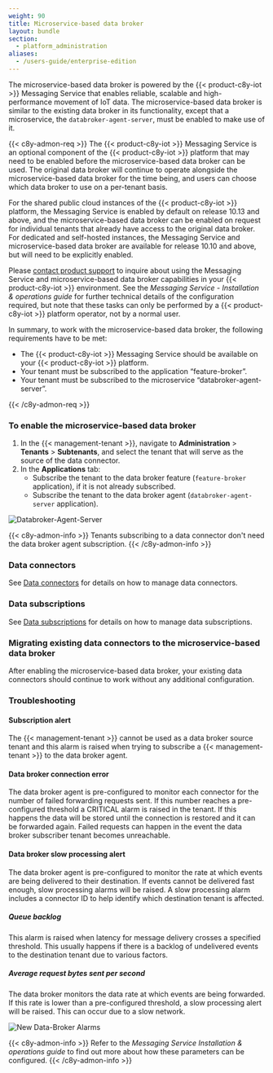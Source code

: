 ```yaml
---
weight: 90
title: Microservice-based data broker
layout: bundle
section: 
  - platform_administration
aliases:
  - /users-guide/enterprise-edition
---
```


The microservice-based data broker is powered by the {{< product-c8y-iot >}} Messaging Service that enables reliable, scalable and high-performance movement of IoT data. The microservice-based data broker is similar to the existing data broker in its functionality, except that a microservice, the `databroker-agent-server`, must be enabled to make use of it.

{{< c8y-admon-req >}}
The {{< product-c8y-iot >}} Messaging Service is an optional component of the {{< product-c8y-iot >}} platform that may need to be enabled before the microservice-based data broker can be used.
The original data broker will continue to operate alongside the microservice-based data broker for the time being, and users can choose which data broker to use on a per-tenant basis.

For the shared public cloud instances of the {{< product-c8y-iot >}} platform, the Messaging Service is enabled by default on release 10.13 and above, and the microservice-based data broker can be enabled on request for individual tenants that already have access to the original data broker.
For dedicated and self-hosted instances, the Messaging Service and microservice-based data broker are available for release 10.10 and above, but will need to be explicitly enabled.

Please [contact product support](/welcome/contacting-support/) to inquire about using the Messaging Service and microservice-based data broker capabilities in your {{< product-c8y-iot >}} environment.
See the *Messaging Service - Installation & operations guide* for further technical details of the configuration required, but note that these tasks can only be performed by a {{< product-c8y-iot >}} platform operator, not by a normal user.

In summary, to work with the microservice-based data broker, the following requirements have to be met:
  * The {{< product-c8y-iot >}} Messaging Service should be available on your {{< product-c8y-iot >}} platform.
  * Your tenant must be subscribed to the application “feature-broker”.
  * Your tenant must be subscribed to the microservice “databroker-agent-server”.

{{< /c8y-admon-req >}}

<a name="enabling-ms-data-broker"></a>
###  To enable the microservice-based data broker

1. In the {{< management-tenant >}}, navigate to **Administration** > **Tenants** > **Subtenants**, and select the tenant that will serve as the source of the data connector.
2. In the **Applications** tab:
    * Subscribe the tenant to the data broker feature (`feature-broker` application), if it is not already subscribed.
    * Subscribe the tenant to the data broker agent (`databroker-agent-server` application).

![Databroker-Agent-Server](/images/users-guide/enterprise-tenant/et-new-data-broker-agent.png)

{{< c8y-admon-info >}}
Tenants subscribing to a data connector don't need the data broker agent subscription.
{{< /c8y-admon-info >}}

<a name="ms-data-broker-connectors"></a>
###  Data connectors

See [Data connectors](#data-broker-connectors) for details on how to manage data connectors.

<a name="ms-data-broker-subscriptions"></a>
###  Data subscriptions

See [Data subscriptions](#data-broker-subscriptions) for details on how to manage data subscriptions.

<a name="migrating-data-broker-connectors-to-ms-data-broker"></a>
###  Migrating existing data connectors to the microservice-based data broker

After enabling the microservice-based data broker, your existing data connectors should continue to work without any additional configuration.

<a name="troubleshooting-ms-data-broker"></a>
###  Troubleshooting

#### Subscription alert

The {{< management-tenant >}} cannot be used as a data broker source tenant and this alarm is raised when trying to subscribe a {{< management-tenant >}} to the data broker agent.

#### Data broker connection error

The data broker agent is pre-configured to monitor each connector for the number of failed forwarding requests sent. If this number reaches a pre-configured threshold a CRITICAL alarm is raised in the tenant.
If this happens the data will be stored until the connection is restored and it can be forwarded again.
Failed requests can happen in the event the data broker subscriber tenant becomes unreachable.

#### Data broker slow processing alert

The data broker agent is pre-configured to monitor the rate at which events are being delivered to their destination. If events cannot be delivered fast enough, slow processing alarms will be raised. A slow processing alarm includes a connector ID to help identify which destination tenant is affected.

##### Queue backlog

This alarm is raised when latency for message delivery crosses a specified threshold. This usually happens if there is a backlog of undelivered events to the destination tenant due to various factors.

##### Average request bytes sent per second

The data broker monitors the data rate at which events are being forwarded. If this rate is lower than a pre-configured threshold, a slow processing alert will be raised. This can occur due to a slow network.

![New Data-Broker Alarms](/images/users-guide/enterprise-tenant/et-new-data-broker-alarms.png)

{{< c8y-admon-info >}}
Refer to the *Messaging Service Installation & operations guide* to find out more about how these parameters can be configured.
{{< /c8y-admon-info >}}
